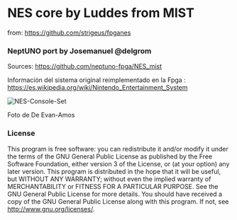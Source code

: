 # NES core by Luddes from MIST
from: https://github.com/strigeus/fpganes
### NeptUNO port by Josemanuel @delgrom
Sources: https://github.com/neptuno-fpga/NES_mist

Información del sistema original reimplementado en la Fpga : https://es.wikipedia.org/wiki/Nintendo_Entertainment_System

![NES-Console-Set](https://user-images.githubusercontent.com/31018768/97775687-04badf00-1b63-11eb-9fd9-cc732a2e8d1e.png)

Foto de De Evan-Amos 

### License


This program is free software: you can redistribute it and/or modify it under the terms of the GNU General Public License as published by the Free Software Foundation, either version 3 of the License, or (at your option) any later version.
This program is distributed in the hope that it will be useful, but WITHOUT ANY WARRANTY; without even the implied warranty of MERCHANTABILITY or FITNESS FOR A PARTICULAR PURPOSE. See the GNU General Public License for more details.
You should have received a copy of the GNU General Public License along with this program. If not, see http://www.gnu.org/licenses/.
